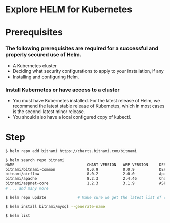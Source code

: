 #  Explore HELM for Kubernetes


# Prerequisites

### The following prerequisites are required for a successful and properly secured use of Helm.

- A Kubernetes cluster
- Deciding what security configurations to apply to your installation, if any
- Installing and configuring Helm.

### Install Kubernetes or have access to a cluster
- You must have Kubernetes installed. For the latest release of Helm, we recommend the latest stable release of Kubernetes, which in most cases is the second-latest minor release.
- You should also have a local configured copy of kubectl.


# Step
```sh
$ helm repo add bitnami https://charts.bitnami.com/bitnami

$ helm search repo bitnami
NAME                             	CHART VERSION	APP VERSION  	DESCRIPTION
bitnami/bitnami-common           	0.0.9        	0.0.9        	DEPRECATED Chart with custom templates used in ...
bitnami/airflow                  	8.0.2        	2.0.0        	Apache Airflow is a platform to programmaticall...
bitnami/apache                   	8.2.3        	2.4.46       	Chart for Apache HTTP Server
bitnami/aspnet-core              	1.2.3        	3.1.9        	ASP.NET Core is an open-source framework create...
# ... and many more

$ helm repo update              # Make sure we get the latest list of charts

$ helm install bitnami/mysql --generate-name

$ helm list

```